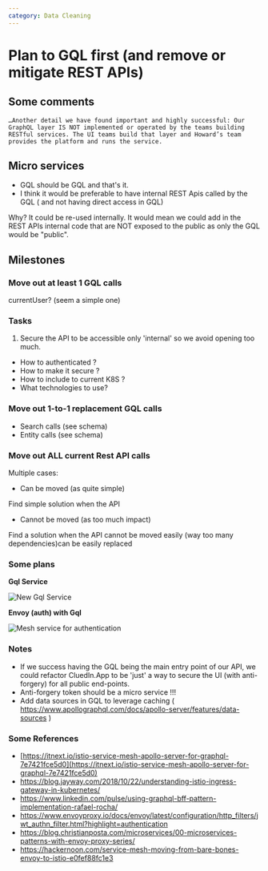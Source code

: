 ```yaml
---
category: Data Cleaning
---
```


# Plan to GQL first (and remove or mitigate REST APIs)

## Some comments

```
…Another detail we have found important and highly successful: Our GraphQL layer IS NOT implemented or operated by the teams building RESTful services. The UI teams build that layer and Howard’s team provides the platform and runs the service.
```

## Micro services

- GQL should be GQL and that's it.
- I think it would be preferable to have internal REST Apis called by the GQL ( and not having direct access in GQL)

Why? It could be re-used internally. It would mean we could add in the REST APIs internal code that are NOT exposed to the public as only the GQL would be "public".

## Milestones

### Move out at least 1 GQL calls

currentUser? (seem a simple one)

### Tasks

1. Secure the API to be accessible only 'internal' so we avoid opening too much.

- How to authenticated ?
- How to make it secure ?
- How to include to current K8S ?
- What technologies to use?

### Move out 1-to-1 replacement GQL calls

- Search calls (see schema)
- Entity calls (see schema)

### Move out ALL current Rest API calls

Multiple cases:

- Can be moved (as quite simple)

Find simple solution when the API 

- Cannot be moved (as too much impact)

Find a solution when the API cannot be moved easily (way too many dependencies)can be easily replaced

### Some plans

**Gql Service**

![New Gql Service](../assets/NewGqlService.png)

**Envoy (auth) with Gql**

![Mesh service for authentication](../assets/GQL-with-envoy.png)

### Notes

- If we success having the GQL being the main entry point of our API, we could refactor CluedIn.App to be 'just' a way to secure the UI (with anti-forgery) for all public end-points.
- Anti-forgery token should be a micro service !!!
- Add data sources in GQL to leverage caching ( https://www.apollographql.com/docs/apollo-server/features/data-sources )

### Some References

- [https://itnext.io/istio-service-mesh-apollo-server-for-graphql-7e7421fce5d0](https://itnext.io/istio-service-mesh-apollo-server-for-graphql-7e7421fce5d0)
- https://blog.jayway.com/2018/10/22/understanding-istio-ingress-gateway-in-kubernetes/
- https://www.linkedin.com/pulse/using-graphql-bff-pattern-implementation-rafael-rocha/
- https://www.envoyproxy.io/docs/envoy/latest/configuration/http_filters/jwt_authn_filter.html?highlight=authentication
- https://blog.christianposta.com/microservices/00-microservices-patterns-with-envoy-proxy-series/
- https://hackernoon.com/service-mesh-moving-from-bare-bones-envoy-to-istio-e0fef88fc1e3